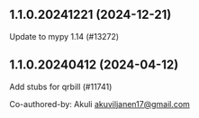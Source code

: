 ## 1.1.0.20241221 (2024-12-21)

Update to mypy 1.14 (#13272)

## 1.1.0.20240412 (2024-04-12)

Add stubs for qrbill (#11741)

Co-authored-by: Akuli <akuviljanen17@gmail.com>

